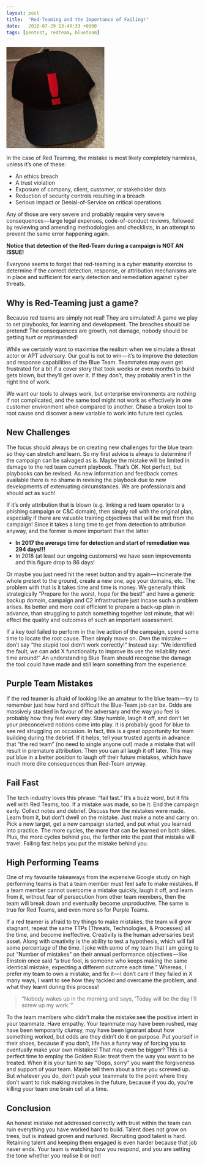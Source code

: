 ```yaml
---
layout: post
title:  "Red-Teaming and the Importance of Failing!"
date:   2018-07-29 13:49:33 +0000
tags: [pentest, redteam, blueteam]
---
```

![](/assets/alert.png)

In the case of Red Teaming, the mistake is most likely completely harmless, unless it’s one of these:
* An ethics breach
* A trust violation
* Exposure of company, client, customer, or stakeholder data
* Reduction of security controls resulting in a breach
* Serious impact or Denial-of-Service on critical operations.

Any of those are very severe and probably require very severe consequences — large legal expenses, code-of-conduct reviews, followed by reviewing and amending methodologies and checklists, in an attempt to prevent the same error happening again.

**Notice that detection of the Red-Team during a campaign is NOT AN ISSUE!**

Everyone seems to forget that red-teaming is a cyber maturity exercise to determine if the correct detection, response, or attribution mechanisms are in place and sufficient for early detection and remediation against cyber threats.

## Why is Red-Teaming just a game?
Because red teams are simply not real! They are simulated! A game we play to set playbooks, for learning and development. The breaches should be pretend! The consequences are growth, not damage, nobody should be getting hurt or reprimanded!

While we certainly want to maximise the realism when we simulate a threat actor or APT adversary. Our goal is not to win — it’s to improve the detection and response capabilities of the Blue Team. Teammates may even get frustrated for a bit if a cover story that took weeks or even months to build gets blown, but they’ll get over it. If they don’t, they probably aren’t in the right line of work.

We want our tools to always work, but enterprise environments are nothing if not complicated, and the same tool might not work as effectively in one customer environment when compared to another. Chase a broken tool to root cause and discover a new variable to work into future test cycles.

## New Challenges
The focus should always be on creating new challenges for the blue team so they can stretch and learn. So my first advice is always to determine if the campaign can be salvaged as is. Maybe the mistake will be limited in damage to the red team current playbook. That’s OK. Not perfect, but playbooks can be revised. As new information and feedback comes available there is no shame in revising the playbook due to new developments of extenuating circumstances. We are professionals and should act as such!

If it’s only attribution that is blown (e.g. linking a red team operator to a phishing campaign or C&C domain), then simply roll with the original plan, especially if there are valuable training objectives that will be met from the campaign! Since it takes a long time to get from detection to attribution anyway, and the former is more important than the latter.
* **In 2017 the average time for detection and start of remediation was 294 days!!!**
* In 2018 (at least our ongoing customers) we have seen improvements and this figure drop to 86 days!

Or maybe you just need hit the reset button and try again — incinerate the whole pretext to the ground, create a new one, age your domains, etc. The problem with that is it takes time and time is money. We generally think strategically “Prepare for the worst, hope for the best!” and have a generic backup domain, campaign and C2 infrastructure just incase such a problem arises. Its better and more cost efficient to prepare a back-up plan in advance, than struggling to patch something together last minute, that will effect the quality and outcomes of such an important assessment.

If a key tool failed to perform in the live action of the campaign, spend some time to locate the root cause. Then simply move on. Own the mistake — don’t say “the stupid tool didn’t work correctly!” Instead say: “We identified the fault, we can add X functionality to improve its use the reliability next time around!” An understanding Blue Team should recognise the damage the tool could have made and still learn something from the experience.

## Purple Team Mistakes
If the red teamer is afraid of looking like an amateur to the blue team — try to remember just how hard and difficult the Blue-Team job can be. Odds are massively stacked in favour of the adversary and the way you feel is probably how they feel every day. Stay humble, laugh it off, and don’t let your preconceived notions come into play. It is probably good for blue to see red struggling on occasion. In fact, this is a great opportunity for team building during the debrief. If it helps, tell your trusted agents in advance that “the red team” (no need to single anyone out) made a mistake that will result in premature attribution. Then you can all laugh it off later. This may put blue in a better position to laugh off their future mistakes, which have much more dire consequences than Red-Team anyway.

## Fail Fast
The tech industry loves this phrase: “fail fast.” It’s a buzz word, but it fits well with Red Teams, too. If a mistake was made, so be it. End the campaign early. Collect notes and debrief. Discuss how the mistakes were made. Learn from it, but don’t dwell on the mistake. Just make a note and carry on. Pick a new target, get a new campaign started, and put what you learned into practice. The more cycles, the more that can be learned on both sides. Plus, the more cycles behind you, the farther into the past that mistake will travel. Failing fast helps you put the mistake behind you.

## High Performing Teams
One of my favourite takeaways from the expensive Google study on high performing teams is that a team member must feel safe to make mistakes. If a team member cannot overcome a mistake quickly, laugh it off, and learn from it, without fear of persecution from other team members, then the team will break down and eventually become unproductive. The same is true for Red Teams, and even more so for Purple Teams.

If a red teamer is afraid to try things to make mistakes, the team will grow stagnant, repeat the same TTPs (Threats, Technologies, & Processes) all the time, and become ineffective. Creativity is the human adversaries best asset. Along with creativity is the ability to test a hypothesis, which will fail some percentage of the time. I joke with some of my team that I am going to put “Number of mistakes” on their annual performance objectives — like Einstein once said “a true fool, is someone who keeps making the same identical mistake, expecting a different outcome each time.” Whereas, I prefer my team to own a mistake, and fix it — I don’t care if they failed in X many ways, I want to see how they tackled and overcame the problem, and what they learnt during this process!

> “Nobody wakes up in the morning and says, ‘Today will be the day I’ll screw up my work.’”

To the team members who didn’t make the mistake:see the positive intent in your teammate. Have empathy. Your teammate may have been rushed, may have been temporarily clumsy, may have been ignorant about how something worked, but odds are they didn’t do it on purpose. Put yourself in their shoes, because if you don’t, life has a funny way of forcing you to eventually make your own mistakes! That may even be bigger? This is a perfect time to employ the Golden Rule: treat them the way you want to be treated. When it is your turn to say “Oops, sorry” you want the forgiveness and support of your team. Maybe tell them about a time you screwed up. But whatever you do, don’t push your teammate to the point where they don’t want to risk making mistakes in the future, because if you do, you’re killing your team one brain cell at a time.

## Conclusion
An honest mistake not addressed correctly with trust within the team can ruin everything you have worked hard to build. Talent does not grow on trees, but is instead grown and nurtured. Recruiting good talent is hard. Retaining talent and keeping them engaged is even harder because that job never ends. Your team is watching how you respond, and you are setting the tone whether you realise it or not!

